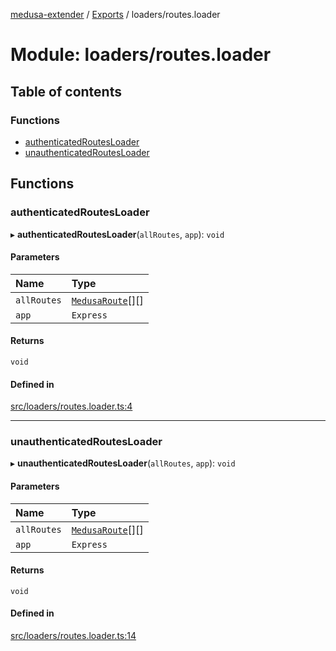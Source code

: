 [medusa-extender](../README.md) / [Exports](../modules.md) / loaders/routes.loader

# Module: loaders/routes.loader

## Table of contents

### Functions

- [authenticatedRoutesLoader](loaders_routes_loader.md#authenticatedroutesloader)
- [unauthenticatedRoutesLoader](loaders_routes_loader.md#unauthenticatedroutesloader)

## Functions

### authenticatedRoutesLoader

▸ **authenticatedRoutesLoader**(`allRoutes`, `app`): `void`

#### Parameters

| Name | Type |
| :------ | :------ |
| `allRoutes` | [`MedusaRoute`](types.md#medusaroute)[][] |
| `app` | `Express` |

#### Returns

`void`

#### Defined in

[src/loaders/routes.loader.ts:4](https://github.com/adrien2p/medusa-extender/blob/682c80d/src/loaders/routes.loader.ts#L4)

___

### unauthenticatedRoutesLoader

▸ **unauthenticatedRoutesLoader**(`allRoutes`, `app`): `void`

#### Parameters

| Name | Type |
| :------ | :------ |
| `allRoutes` | [`MedusaRoute`](types.md#medusaroute)[][] |
| `app` | `Express` |

#### Returns

`void`

#### Defined in

[src/loaders/routes.loader.ts:14](https://github.com/adrien2p/medusa-extender/blob/682c80d/src/loaders/routes.loader.ts#L14)
